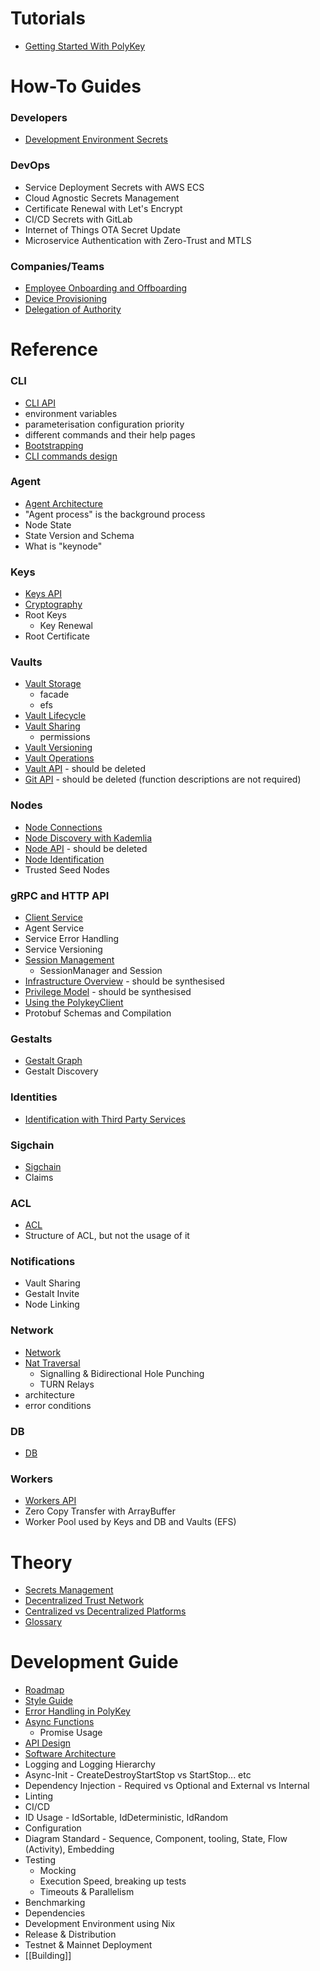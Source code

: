 # Tutorials

* [Getting Started With PolyKey](https://github.com/MatrixAI/js-polykey/wiki/getting-started)

# How-To Guides

### Developers

* [Development Environment Secrets](Development-Environment-Secrets)

### DevOps

* Service Deployment Secrets with AWS ECS
* Cloud Agnostic Secrets Management
* Certificate Renewal with Let's Encrypt
* CI/CD Secrets with GitLab
* Internet of Things OTA Secret Update
* Microservice Authentication with Zero-Trust and MTLS

### Companies/Teams

* [Employee Onboarding and Offboarding](Employee-Onboarding-and-Offboarding)
* [Device Provisioning](Device-Provisioning)
* [Delegation of Authority](Delegation-of-Authority)

# Reference

### CLI

* [CLI API](CLI-API)
* environment variables
* parameterisation configuration priority
* different commands and their help pages
* [Bootstrapping](https://github.com/MatrixAI/js-polykey/wiki/bootstrapping)
* [CLI commands design](https://github.com/MatrixAI/js-polykey/wiki/CLI-commands-design-and-style)

### Agent

* [Agent Architecture](https://github.com/MatrixAI/js-polykey/wiki/agent-architecture)
* "Agent process" is the background process
* Node State
* State Version and Schema
* What is "keynode"

### Keys

* [Keys API](https://github.com/MatrixAI/js-polykey/wiki/key-api)
* [Cryptography](https://github.com/MatrixAI/js-polykey/wiki/cryptography)
* Root Keys
  - Key Renewal
* Root Certificate

### Vaults

* [Vault Storage](https://github.com/MatrixAI/js-polykey/wiki/vault-storage)
  - facade
  - efs
* [Vault Lifecycle](https://github.com/MatrixAI/js-polykey/wiki/vault-lifecycle)
* [Vault Sharing](https://github.com/MatrixAI/js-polykey/wiki/vault-sharing)
  - permissions
* [Vault Versioning](https://github.com/MatrixAI/js-polykey/wiki/Vault-Versioning)
* [Vault Operations](https://github.com/MatrixAI/js-polykey/wiki/Vault-Operations)
* [Vault API](https://github.com/MatrixAI/js-polykey/wiki/vault-api) - should be deleted
* [Git API](https://github.com/MatrixAI/js-polykey/wiki/git-api) - should be deleted (function descriptions are not required)

### Nodes

* [Node Connections](https://github.com/MatrixAI/js-polykey/wiki/Node-Connections)
* [Node Discovery with Kademlia](https://github.com/MatrixAI/js-polykey/wiki/Node-Discovery-with-Kademlia)
* [Node API](https://github.com/MatrixAI/js-polykey/wiki/node-api) - should be deleted
* [Node Identification](https://github.com/MatrixAI/js-polykey/wiki/node-identification)
* Trusted Seed Nodes

### gRPC and HTTP API

* [Client Service](https://github.com/MatrixAI/js-polykey/wiki/client-api)
* Agent Service
* Service Error Handling
* Service Versioning
* [Session Management](Session-Management)
  - SessionManager and Session
* [Infrastructure Overview](https://github.com/MatrixAI/js-polykey/wiki/infrastructure-overview) - should be synthesised
* [Privilege Model](https://github.com/MatrixAI/js-polykey/wiki/privilege-model) - should be synthesised
* [Using the PolykeyClient](Using-the-PolykeyClient)
* Protobuf Schemas and Compilation

### Gestalts

* [Gestalt Graph](https://github.com/MatrixAI/js-polykey/wiki/Gestalt-Graph)
* Gestalt Discovery

### Identities

* [Identification with Third Party Services](https://github.com/MatrixAI/js-polykey/wiki/identification-with-third-party-services)

### Sigchain

* [Sigchain](https://github.com/MatrixAI/js-polykey/wiki/Sigchain)
* Claims

### ACL

* [ACL](ACL)
* Structure of ACL, but not the usage of it

### Notifications

* Vault Sharing
* Gestalt Invite
* Node Linking

### Network

* [Network](https://github.com/MatrixAI/js-polykey/wiki/network)
* [Nat Traversal](https://github.com/MatrixAI/js-polykey/wiki/nat-traversal)
  - Signalling & Bidirectional Hole Punching
  - TURN Relays
* architecture
* error conditions

### DB

* [DB](DB)

### Workers

* [Workers API](https://github.com/MatrixAI/js-polykey/wiki/worker-api)
* Zero Copy Transfer with ArrayBuffer
* Worker Pool used by Keys and DB and Vaults (EFS)

# Theory

* [Secrets Management](Secrets-Management)
* [Decentralized Trust Network](Decentralized-Trust-Network)
* [Centralized vs Decentralized Platforms](Centralized-vs-Decentralized-Platforms)
* [Glossary](Glossary)

# Development Guide

* [Roadmap](Roadmap)
* [Style Guide](https://github.com/MatrixAI/js-polykey/wiki/style-guide)
* [Error Handling in PolyKey](https://github.com/MatrixAI/js-polykey/wiki/errors)
* [Async Functions](https://github.com/MatrixAI/js-polykey/wiki/async-functions)
  - Promise Usage
* [API Design](https://github.com/MatrixAI/js-polykey/wiki/api-design)
* [Software Architecture](https://github.com/MatrixAI/js-polykey/wiki/software-architecture)
* Logging and Logging Hierarchy
* Async-Init - CreateDestroyStartStop vs StartStop... etc
* Dependency Injection - Required vs Optional and External vs Internal
* Linting
* CI/CD
* ID Usage - IdSortable, IdDeterministic, IdRandom
* Configuration
* Diagram Standard - Sequence, Component, tooling, State, Flow (Activity), Embedding
* Testing
  - Mocking
  - Execution Speed, breaking up tests
  - Timeouts & Parallelism
* Benchmarking
* Dependencies
* Development Environment using Nix
* Release & Distribution
* Testnet & Mainnet Deployment
* [[Building]]